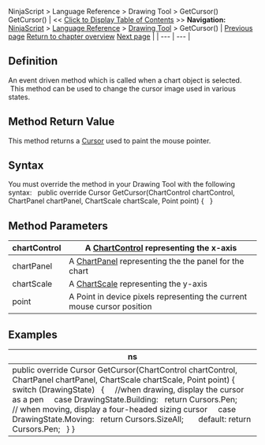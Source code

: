 ﻿
NinjaScript \> Language Reference \> Drawing Tool \> GetCursor()
GetCursor()
| \<\< [Click to Display Table of Contents](getcursor.md) \>\> **Navigation:**     [NinjaScript](ninjascript.md) \> [Language Reference](language_reference_wip.md) \> [Drawing Tool](drawing_tools.md) \> GetCursor() | [Previous page](getclosestanchor.md) [Return to chapter overview](drawing_tools.md) [Next page](getselectionpoints.md) |
| --- | --- |
## Definition
An event driven method which is called when a chart object is selected.  This method can be used to change the cursor image used in various states.
 
## Method Return Value
This method returns a [Cursor](https://msdn.microsoft.com/en-us/library/system.windows.forms.cursor(v=vs.110).aspx) used to paint the mouse pointer.
## 
## Syntax
You must override the method in your Drawing Tool with the following syntax:
 
public override Cursor GetCursor(ChartControl chartControl, ChartPanel chartPanel, ChartScale chartScale, Point point)
{
 
}
## 
## Method Parameters
| chartControl | A [ChartControl](chartcontrol.md) representing the x\-axis |
| --- | --- |
| chartPanel | A [ChartPanel](chartpanel.md) representing the the panel for the chart |
| chartScale | A [ChartScale](chartscale.md) representing the y\-axis |
| point | A Point in device pixels representing the current mouse cursor position |
## 
## 
## Examples
| ns |
| --- |
| public override Cursor GetCursor(ChartControl chartControl, ChartPanel chartPanel, ChartScale chartScale, Point point) {    switch (DrawingState)    {      //when drawing, display the cursor as a pen      case DrawingState.Building:   return Cursors.Pen;        // when moving, display a four\-headed sizing cursor      case DrawingState.Moving:   return Cursors.SizeAll;        default: return Cursors.Pen;    } } |


